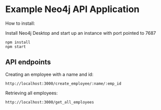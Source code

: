 # Example Neo4j API Application


How to install:

Install Neo4j Desktop and start up an instance with port pointed to 7687

```shell
npm install
npm start
```

## API endpoints

Creating an employee with a name and id:
```
http://localhost:3000/create_employee/:name/:emp_id
```

Retrieving all employees:
```
http://localhost:3000/get_all_employees
```

